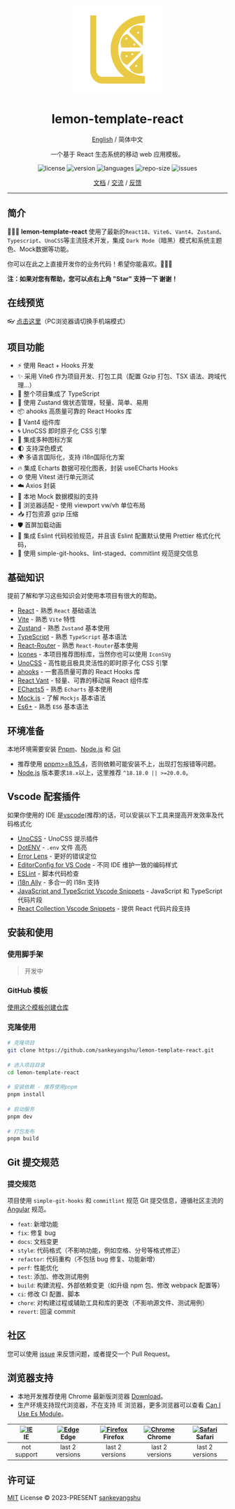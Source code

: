 <div align="center">
<a href="https://github.com/sankeyangshu/lemon-template-react">
  <img alt="Lemon-Template-Vue" width="200" height="200" src="./public/logo.png">
</a>

<h1 align="center">
  lemon-template-react
</h1>

[English](./README.md) / 简体中文

一个基于 React 生态系统的移动 web 应用模板。

<p >
  <img src="https://img.shields.io/github/license/sankeyangshu/lemon-template-react" alt="license" />
  <img src="https://img.shields.io/github/package-json/v/sankeyangshu/lemon-template-react" alt="version" />
  <img src="https://img.shields.io/github/languages/top/sankeyangshu/lemon-template-react" alt="languages" />
  <img src="https://img.shields.io/github/repo-size/sankeyangshu/lemon-template-react" alt="repo-size" />
  <img src="https://img.shields.io/github/issues-closed/sankeyangshu/lemon-template-react" alt="issues" />
</p>

[文档]() / [交流]() / [反馈](https://github.com/sankeyangshu/lemon-template-react/issues)

</div>

---

## 简介

🚀🚀🚀 **lemon-template-react** 使用了最新的`React18`、`Vite6`、`Vant4`、`Zustand`、`Typescript`、`UnoCSS`等主流技术开发，集成 `Dark Mode`（暗黑）模式和系统主题色、Mock数据等功能。

你可以在此之上直接开发你的业务代码！希望你能喜欢。👋👋👋

**注：如果对您有帮助，您可以点右上角 "Star" 支持一下 谢谢！**

## 在线预览

👓 [点击这里](https://lemon-template-react.vercel.app)（PC浏览器请切换手机端模式）

## 项目功能

- ⚡️ 使用 React + Hooks 开发
- ✨ 采用 Vite6 作为项目开发、打包工具（配置 Gzip 打包、TSX 语法、跨域代理…）
- 🍕 整个项目集成了 TypeScript
- 🍍 使用 Zustand 做状态管理，轻量、简单、易用
- 📦 ahooks 高质量可靠的 React Hooks 库
- 🎨 Vant4 组件库
- 🌀 UnoCSS 即时原子化 CSS 引擎
- 👏 集成多种图标方案
- 🌓 支持深色模式
- 🌍 多语言国际化，支持 i18n国际化方案
- 🔥 集成 Echarts 数据可视化图表，封装 useECharts Hooks
- ⚙️ 使用 Vitest 进行单元测试
- ☁️ Axios 封装
- 💾 本地 Mock 数据模拟的支持
- 📱 浏览器适配 - 使用 viewport vw/vh 单位布局
- 📥 打包资源 gzip 压缩
- 🛡️ 首屏加载动画
- 💪 集成 Eslint 代码校验规范，并且该 Eslint 配置默认使用 Prettier 格式化代码，
- 🌈 使用 simple-git-hooks、lint-staged、commitlint 规范提交信息

## 基础知识

提前了解和学习这些知识会对使用本项目有很大的帮助。

- [React](https://react.dev/) - 熟悉 `React` 基础语法
- [Vite](https://cn.vitejs.dev/) - 熟悉 `Vite` 特性
- [Zustand](https://docs.pmnd.rs/zustand/getting-started/introduction) - 熟悉 `Zustand` 基本使用
- [TypeScript](https://www.typescriptlang.org/) - 熟悉 `TypeScript` 基本语法
- [React-Router](https://reactrouter.com/en/main) - 熟悉 `React-Router`基本使用
- [Icones](https://icones.js.org/) - 本项目推荐图标库，当然你也可以使用 `IconSVg`
- [UnoCSS](https://github.com/antfu/unocss) - 高性能且极具灵活性的即时原子化 CSS 引擎
- [ahooks](https://ahooks.js.org/zh-CN/) - 一套高质量可靠的 React Hooks 库
- [React Vant](https://react-vant.3lang.dev/) - 轻量、可靠的移动端 React 组件库
- [ECharts5](https://echarts.apache.org/handbook/zh/get-started/) - 熟悉 `Echarts` 基本使用
- [Mock.js](https://github.com/nuysoft/Mock) - 了解 `Mockjs` 基本语法
- [Es6+](http://es6.ruanyifeng.com/) - 熟悉 `ES6` 基本语法

## 环境准备

本地环境需要安装 [Pnpm](https://www.pnpm.cn/)、[Node.js](http://nodejs.org/) 和 [Git](https://git-scm.com/)

- 推荐使用 [pnpm>=8.15.4](https://www.pnpm.cn/)，否则依赖可能安装不上，出现打包报错等问题。
- [Node.js](http://nodejs.org/) 版本要求`18.x`以上，这里推荐 `^18.18.0 || >=20.0.0`。

## Vscode 配套插件

如果你使用的 IDE 是[vscode](https://code.visualstudio.com/)(推荐)的话，可以安装以下工具来提高开发效率及代码格式化

- [UnoCSS](https://marketplace.visualstudio.com/items?itemName=antfu.unocss) - UnoCSS 提示插件
- [DotENV](https://marketplace.visualstudio.com/items?itemName=mikestead.dotenv) - `.env` 文件 高亮
- [Error Lens](https://marketplace.visualstudio.com/items?itemName=usernamehw.errorlens) - 更好的错误定位
- [EditorConfig for VS Code](https://marketplace.visualstudio.com/items?itemName=EditorConfig.EditorConfig) - 不同 IDE 维护一致的编码样式
- [ESLint](https://marketplace.visualstudio.com/items?itemName=dbaeumer.vscode-eslint) - 脚本代码检查
- [i18n Ally](https://marketplace.visualstudio.com/items?itemName=lokalise.i18n-ally) - 多合一的 I18n 支持
- [JavaScript and TypeScript Vscode Snippets](https://marketplace.visualstudio.com/items?itemName=sankeyangshu.vscode-javascript-typescript-snippets) - JavaScript 和 TypeScript 代码片段
- [React Collection Vscode Snippets](https://marketplace.visualstudio.com/items?itemName=sankeyangshu.vscode-react-collection-snippets) - 提供 React 代码片段支持

## 安装和使用

### 使用脚手架

> 开发中

### GitHub 模板

[使用这个模板创建仓库](https://github.com/sankeyangshu/lemon-template-react/generate)

### 克隆使用

```bash
# 克隆项目
git clone https://github.com/sankeyangshu/lemon-template-react.git

# 进入项目目录
cd lemon-template-react

# 安装依赖 - 推荐使用pnpm
pnpm install

# 启动服务
pnpm dev

# 打包发布
pnpm build
```

## Git 提交规范

### 提交规范

项目使用 `simple-git-hooks` 和 `commitlint` 规范 Git 提交信息，遵循社区主流的 [Angular](https://github.com/conventional-changelog/conventional-changelog/tree/master/packages/conventional-changelog-angular) 规范。

- `feat`: 新增功能
- `fix`: 修复 bug
- `docs`: 文档变更
- `style`: 代码格式（不影响功能，例如空格、分号等格式修正）
- `refactor`: 代码重构（不包括 bug 修复、功能新增）
- `perf`: 性能优化
- `test`: 添加、修改测试用例
- `build`: 构建流程、外部依赖变更（如升级 npm 包、修改 webpack 配置等）
- `ci`: 修改 CI 配置、脚本
- `chore`: 对构建过程或辅助工具和库的更改（不影响源文件、测试用例）
- `revert`: 回滚 commit

## 社区

您可以使用 [issue](https://github.com/sankeyangshu/lemon-template-react/issues) 来反馈问题，或者提交一个 Pull Request。

## 浏览器支持

- 本地开发推荐使用 Chrome 最新版浏览器 [Download](https://www.google.com/intl/zh-CN/chrome/)。
- 生产环境支持现代浏览器，不在支持 IE 浏览器，更多浏览器可以查看 [Can I Use Es Module](https://caniuse.com/?search=ESModule)。

| [<img src="https://i.imgtg.com/2023/04/11/8z7ot.png" alt=" IE" width="24px" height="24px" />](http://godban.github.io/browsers-support-badges/)</br>IE | [<img src="https://raw.githubusercontent.com/alrra/browser-logos/master/src/edge/edge_48x48.png" alt=" Edge" width="24px" height="24px" />](http://godban.github.io/browsers-support-badges/)</br>Edge | [<img src="https://raw.githubusercontent.com/alrra/browser-logos/master/src/firefox/firefox_48x48.png" alt="Firefox" width="24px" height="24px" />](http://godban.github.io/browsers-support-badges/)</br>Firefox | [<img src="https://raw.githubusercontent.com/alrra/browser-logos/master/src/chrome/chrome_48x48.png" alt="Chrome" width="24px" height="24px" />](http://godban.github.io/browsers-support-badges/)</br>Chrome | [<img src="https://raw.githubusercontent.com/alrra/browser-logos/master/src/safari/safari_48x48.png" alt="Safari" width="24px" height="24px" />](http://godban.github.io/browsers-support-badges/)</br>Safari |
| :----------------------------------------------------------------------------------------------------------------------------------------------------: | :----------------------------------------------------------------------------------------------------------------------------------------------------------------------------------------------------: | :---------------------------------------------------------------------------------------------------------------------------------------------------------------------------------------------------------------: | :-----------------------------------------------------------------------------------------------------------------------------------------------------------------------------------------------------------: | :-----------------------------------------------------------------------------------------------------------------------------------------------------------------------------------------------------------: |
|                                                                      not support                                                                       |                                                                                            last 2 versions                                                                                             |                                                                                                  last 2 versions                                                                                                  |                                                                                                last 2 versions                                                                                                |                                                                                                last 2 versions                                                                                                |

## 许可证

[MIT](./LICENSE) License © 2023-PRESENT [sankeyangshu](https://github.com/sankeyangshu)
